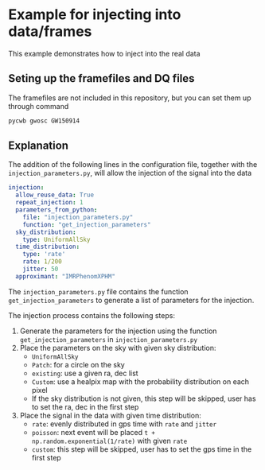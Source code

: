 # Example for injecting into data/frames

This example demonstrates how to inject into the real data

## Seting up the framefiles and DQ files

The framefiles are not included in this repository, but you can set them up through command

```bash
pycwb gwosc GW150914
```

## Explanation

The addition of the following lines in the configuration file, together with the `injection_parameters.py`,  will allow the injection of the signal into the data

```yaml
injection:
  allow_reuse_data: True
  repeat_injection: 1
  parameters_from_python:
    file: "injection_parameters.py"
    function: "get_injection_parameters"
  sky_distribution:
    type: UniformAllSky
  time_distribution:
    type: 'rate'
    rate: 1/200
    jitter: 50
  approximant: "IMRPhenomXPHM"
```

The `injection_parameters.py` file contains the function `get_injection_parameters` to generate a list of parameters for the injection.

The injection process contains the following steps:
1. Generate the parameters for the injection using the function `get_injection_parameters` in `injection_parameters.py`
2. Place the parameters on the sky with given sky distribution: 
    - `UniformAllSky`
    - `Patch`: for a circle on the sky
    - `existing`: use a given ra, dec list
    - `Custom`: use a healpix map with the probability distribution on each pixel
    - If the sky distribution is not given, this step will be skipped, user has to set the ra, dec in the first step
3. Place the signal in the data with given time distribution: 
    - `rate`: evenly distributed in gps time with `rate` and `jitter`
    - `poisson`: next event will be placed `t + np.random.exponential(1/rate)` with given `rate`
    - `custom`: this step will be skipped, user has to set the gps time in the first step



